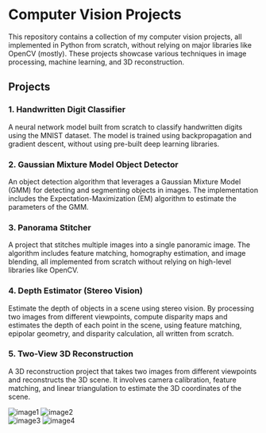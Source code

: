 # Computer Vision Projects

This repository contains a collection of my computer vision projects, all implemented in Python from scratch, without relying on major libraries like OpenCV (mostly). These projects showcase various techniques in image processing, machine learning, and 3D reconstruction.

## Projects

### 1. Handwritten Digit Classifier
A neural network model built from scratch to classify handwritten digits using the MNIST dataset. The model is trained using backpropagation and gradient descent, without using pre-built deep learning libraries.

### 2. Gaussian Mixture Model Object Detector
An object detection algorithm that leverages a Gaussian Mixture Model (GMM) for detecting and segmenting objects in images. The implementation includes the Expectation-Maximization (EM) algorithm to estimate the parameters of the GMM.

### 3. Panorama Stitcher
A project that stitches multiple images into a single panoramic image. The algorithm includes feature matching, homography estimation, and image blending, all implemented from scratch without relying on high-level libraries like OpenCV.

### 4. Depth Estimator (Stereo Vision)
Estimate the depth of objects in a scene using stereo vision. By processing two images from different viewpoints, compute disparity maps and estimates the depth of each point in the scene, using feature matching, epipolar geometry, and disparity calculation, all written from scratch.

### 5. Two-View 3D Reconstruction
A 3D reconstruction project that takes two images from different viewpoints and reconstructs the 3D scene. It involves camera calibration, feature matching, and linear triangulation to estimate the 3D coordinates of the scene.


![image1](https://github.com/user-attachments/assets/1bc54197-f3b4-4662-8764-7b192bc46eda) ![image2](https://github.com/user-attachments/assets/4a89e91d-5bec-419d-904e-e75301f9154a)  
![image3](https://github.com/user-attachments/assets/e55dd977-a041-4db2-8460-0b5bc3b9677e) ![image4](https://github.com/user-attachments/assets/4710ce67-1a32-4788-99a8-15533295dc9d)
